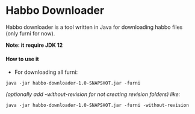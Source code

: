 # Habbo Downloader

Habbo downloader is a tool written in Java for downloading habbo files (only furni for now).

**Note: it require JDK 12**

#### How to use it
* For downloading all furni:
~~~~
java -jar habbo-downloader-1.0-SNAPSHOT.jar -furni
~~~~
*(optionally add -without-revision for not creating revision folders) like:*
~~~~
java -jar habbo-downloader-1.0-SNAPSHOT.jar -furni -without-revision
~~~~